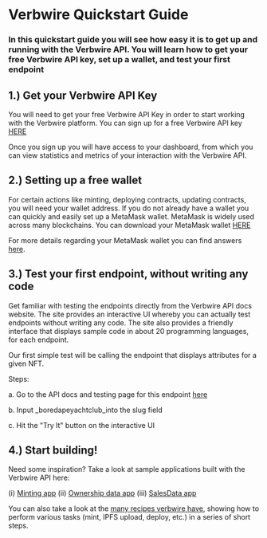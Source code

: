 # Verbwire Quickstart Guide

### In this quickstart guide you will see how easy it is to get up and running with the Verbwire API. You will learn how to get your free Verbwire API key, set up a wallet, and test your first endpoint

## 1.) Get your Verbwire API Key
You will need to get your free Verbwire API Key in order to start working with the Verbwire platform. You can sign up for a free Verbwire API key [HERE](https://www.verbwire.com/auth/register)

Once you sign up you will have access to your dashboard, from which you can view statistics and metrics of your interaction with the Verbwire API.

## 2.) Setting up a free wallet
For certain actions like minting, deploying contracts, updating contracts, you will need your wallet address. If you do not already have a wallet you can quickly and easily set up a MetaMask wallet. MetaMask is widely used across many blockchains. You can download your MetaMask wallet [HERE](https://metamask.io/download/)

For more details regarding your MetaMask wallet you can find answers [here](https://metamask.io/about/).

## 3.) Test your first endpoint, without writing any code
Get familiar with testing the endpoints directly from the Verbwire API docs website. The site provides an interactive UI whereby you can actually test endpoints without writing any code. The site also provides a friendly interface that displays sample code in about 20 programming languages, for each endpoint.

Our first simple test will be calling the endpoint that displays attributes for a given NFT.

Steps:

a. Go to the API docs and testing page for this endpoint [here](https://docs.verbwire.com/reference/get_nft-data-attributesforslug)

b. Input _boredapeyachtclub_into the slug field

c. Hit the "Try It" button on the interactive UI

## 4.) Start building!
Need some inspiration? Take a look at sample applications built with the Verbwire API here:

(i) [Minting app](https://docs.verbwire.com/docs/your-first-omni-chain-nft-minting-app) (ii) [Ownership data app](https://docs.verbwire.com/docs/nft-ownership-data) (iii) [SalesData app](https://docs.verbwire.com/docs/salesdata-app)

You can also take a look at the [many recipes verbwire have](https://docs.verbwire.com/recipes), showing how to perform various tasks (mint, IPFS upload, deploy, etc.) in a series of short steps.
